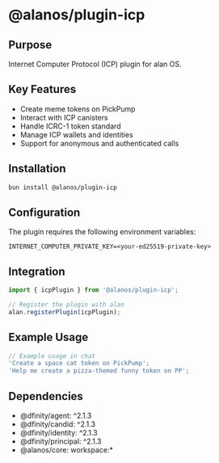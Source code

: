 # @alanos/plugin-icp

## Purpose

Internet Computer Protocol (ICP) plugin for alan OS.

## Key Features

- Create meme tokens on PickPump
- Interact with ICP canisters
- Handle ICRC-1 token standard
- Manage ICP wallets and identities
- Support for anonymous and authenticated calls

## Installation

```bash
bun install @alanos/plugin-icp
```

## Configuration

The plugin requires the following environment variables:

```env
INTERNET_COMPUTER_PRIVATE_KEY=<your-ed25519-private-key>
```

## Integration

```typescript
import { icpPlugin } from '@alanos/plugin-icp';

// Register the plugin with alan
alan.registerPlugin(icpPlugin);
```

## Example Usage

```typescript
// Example usage in chat
'Create a space cat token on PickPump';
'Help me create a pizza-themed funny token on PP';
```

## Dependencies

- @dfinity/agent: ^2.1.3
- @dfinity/candid: ^2.1.3
- @dfinity/identity: ^2.1.3
- @dfinity/principal: ^2.1.3
- @alanos/core: workspace:\*
